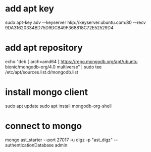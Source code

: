 # add apt key
sudo apt-key adv --keyserver hkp://keyserver.ubuntu.com:80 --recv 9DA31620334BD75D9DCB49F368818C72E52529D4

# add apt repository
echo "deb [ arch=amd64 ] https://repo.mongodb.org/apt/ubuntu bionic/mongodb-org/4.0 multiverse" | sudo tee /etc/apt/sources.list.d/mongodb.list

# install mongo client
sudo apt update
sudo apt install mongodb-org-shell

# connect to mongo
mongo ast_starter --port 27017 -u digz -p "ast_digz" --authenticationDatabase admin
